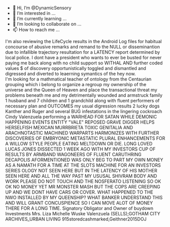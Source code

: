 - 👋 Hi, I’m @DynamicSensory
- 👀 I’m interested in ...
- 🌱 I’m currently learning ...
- 💞️ I’m looking to collaborate on ...
- 📫 How to reach me ...

<!---
DynamicSensorySJD/DynamicSensorySJD is a ✨ special ✨ repository because its `README.md` (this file) appears on your GitHub profile.
You can click the Preview link to take a look at your changes.
--->
I'm also reviewing the LifeCycle results in the Android Log files for habitual concourse of abusive remarks and remand to the NULL or disseminantion due to
infallible trajectory resultation for a 
LATENCY report determined by local police. I dont have a president who wants to ever be busted for never paying me back along with no child support so WITHAL AND further 
coded values $ of discovery opportunistically toggled and dismantled and digressed and diverted to  leaerning symantics of the hey now.  
I'm looking for a mathmatical teacher of ontology from the Centaurian grouping which i belong to organize a regroup my ownership of the universe and the Queen of Heaven 
and place the transactional threat
my problems beneath me and my detrimentally wounded and armstruck family 1 husband and 7 children and 1 grandchild along with fluent performers of necessary plan and
OUTCOMES my usual digression results 2 lucky dogs Kanther and Ruger and several BUG infestations in the lingering cockroach Cindy Valenzuela performing a WARHEAD FOR 
SATAN
WHILE DEMONIC HAPPENING EVENTS ENTITY "VALE" REPOSED GRAVE DIGGER HELPS HERSELFISH MEXICAN MURRBRIETA TOXIC GENITALIA AND ARACHNOTASTIC MACHINED WARPARTS HARMONIZES WITH FURTHER
DISCOVERIES OF EMBRYONIC METASTATIC PLURAL ENHANCEMENTS FOR A WILLOW STYLE PEOPLE EATING MELTDOWN OR DIE.  LONG LOVED LUCAS JONES DISSECTED 1 WEEK AGO WITH MY INVESTORS
CUP OF RESULTS BY ARMBAND WAGONEERS OF FLUENT CARUTHRING DECAPOLIS AFORMENTIONED WAS ONLY BEG TO PART MY OWN MONEY AS A NAMATH FOR A TIME AT THE SLOTS MACHINE FOR
AN INVESTORS SERIES OLOGY NOT SEEN HERE BUT IN THE LATENCY OF HIS MOTHER SEEN HERE AND ALL THE WAY PAST MY USUSAL SHIVRAM BODY AND WORK PLEASE DO NOT TOUCH AND THE 
NOSFERATO LISTENING SO OK OK NO MONEY YET MR MONSTER MASH BUT THE COPS ARE CREEPING UP AND WE DONT HAVE CARS OR COVER. WHAT HAPPENED TO THE NWO INSTALLED BY MY QUEENSHIP?
WHAT BANKER UNDERSTAND THIS AND WILL GRANT CONCUSPIENCE SO I CAN MOVE ALOT OF MONEY THERE FOR A LONG TIME.
Signatory Obligator and Owner of buydown Investments Mrs. Liza Michelle Wuske Valenzuela (SELLS);GOTHAM CITY ARCHIVES_URBAN LIVING 915storedcashmarked,Geithner2015DOJ
